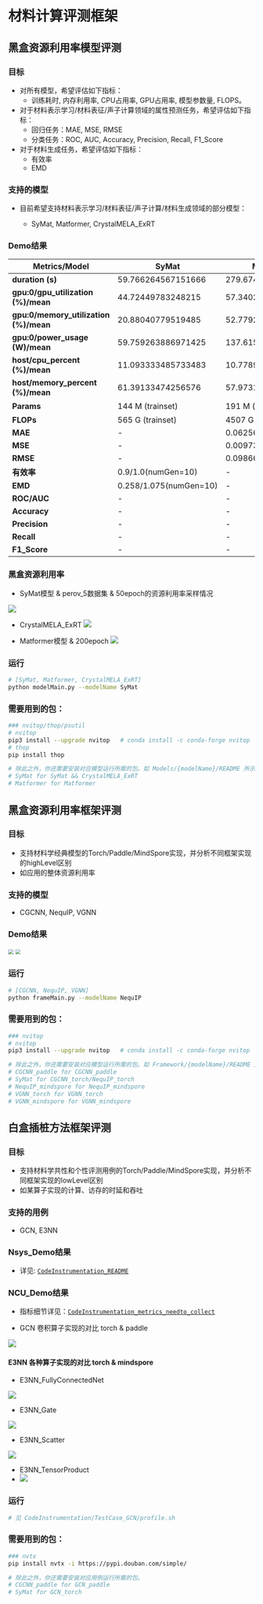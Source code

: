 # 材料计算评测框架

## 黑盒资源利用率模型评测

### 目标

- 对所有模型，希望评估如下指标：
  - 训练耗时, 内存利用率, CPU占用率, GPU占用率, 模型参数量, FLOPS。
- 对于材料表示学习/材料表征/声子计算领域的属性预测任务，希望评估如下指标：
  - 回归任务：MAE, MSE, RMSE
  - 分类任务：ROC, AUC, Accuracy, Precision, Recall, F1_Score
- 对于材料生成任务，希望评估如下指标：
  - 有效率
  - EMD

 

### 支持的模型

- 目前希望支持材料表示学习/材料表征/声子计算/材料生成领域的部分模型：

  - SyMat, Matformer, CrystalMELA_ExRT

  

### Demo结果

| Metrics/Model                         | **SyMat**                | Matformer | CrystalMELA_ExRT |
| ------------------------------------- |--------------------------| ---- | ---- |
| **duration (s)**                      | 59.766264567151666       | 279.6747203390005 | 6.047079102998396 |
| **gpu:0/gpu_utilization (%)/mean**    | 44.72449783248215        | 57.34024483103515 | 11.003273684208766 |
| **gpu:0/memory_utilization (%)/mean** | 20.88040779519485        | 52.77920022097266 | 6.495060309199788 |
| **gpu:0/power_usage (W)/mean**        | 59.759263886971425       | 137.61544282401448 | 17.624458588602128 |
| **host/cpu_percent (%)/mean**         | 11.093333485733483       | 10.778991993015806 | 60.34570476629634 |
| **host/memory_percent (%)/mean**      | 61.39133474256576        | 57.97314795422511 | 67.23119746163277 |
| **Params** | 144 M (trainset) | 191 M (trainset) | - (ExRT是传统机器学习模型) |
| **FLOPs** | 565 G (trainset) | 4507 G (trainset) | - |
| **MAE** | - | 0.0625682767954642 | - |
| **MSE** | - | 0.00973441919158266 | - |
| **RMSE** | - | 0.09866316025539959 | - |
| **有效率** | 0.9/1.0(numGen=10) | - | - |
| **EMD** | 0.258/1.075(numGen=10) | - | - |
| **ROC/AUC** | - | -                   | 0.18400880762056013/0.03733669441730265 |
| **Accuracy** | - | - | 0.918989320135452/0.802031779109143 |
| **Precision** | - | - | 0.8820606355813501/0.6898393250597135 |
| **Recall** | - | - | 0.8518414383176423/0.5316257366414497 |
| **F1_Score** | - | - | 0.86343144768573/0.6269558037116416 |

### 黑盒资源利用率

- SyMat模型 & perov_5数据集 & 50epoch的资源利用率采样情况

![](assets/SyMat_BlackBoxResource_show.png)


- CrystalMELA_ExRT
![](assets/CrystalMELA_ExRT_BlackBoxResource_show.png)


- Matformer模型 & 200epoch
![](assets/Matformer_200Epoch_BlackBoxResource_show.png)


### 运行

~~~bash
# [SyMat, Matformer, CrystalMELA_ExRT]
python modelMain.py --modelName SyMat
~~~



### 需要用到的包：

~~~bash
### nvitop/thop/psutil
# nvitop
pip3 install --upgrade nvitop   # conda install -c conda-forge nvitop
# thop
pip install thop

# 除此之外，你还需要安装对应模型运行所需的包。如 Models/{modelName}/README 所示。
# SyMat for SyMat && CrystalMELA_ExRT
# Matformer for Matformer
~~~





## 黑盒资源利用率框架评测

### 目标

- 支持材料学经典模型的Torch/Paddle/MindSpore实现，并分析不同框架实现的highLevel区别
- 如应用的整体资源利用率


### 支持的模型

- CGCNN, NequIP, VGNN



### Demo结果

<img src="assets/CGCNN_show2.png" style="zoom: 67%;" />

<img src="assets/NequIP_show2.png" style="zoom: 67%;" />

### 运行

~~~bash
# [CGCNN, NequIP, VGNN]
python frameMain.py --modelName NequIP
~~~



### 需要用到的包：

~~~bash
### nvitop
# nvitop
pip3 install --upgrade nvitop   # conda install -c conda-forge nvitop

# 除此之外，你还需要安装对应模型运行所需的包。如 Framework/{modelName}/README 所示。
# CGCNN_paddle for CGCNN_paddle
# SyMat for CGCNN_torch/NequIP_torch
# NequIP_mindspore for NequIP_mindspore
# VGNN_torch for VGNN_torch
# VGNN_mindspore for VGNN_mindspore
~~~



## 白盒插桩方法框架评测

### 目标

- 支持材料学共性和个性评测用例的Torch/Paddle/MindSpore实现，并分析不同框架实现的lowLevel区别
- 如某算子实现的计算、访存的时延和吞吐


### 支持的用例

- GCN, E3NN

### Nsys_Demo结果
- 详见: [`CodeInstrumentation_README`](./CodeInstrumentation/README.md)


### NCU_Demo结果
- 指标细节详见：[`CodeInstrumentation_metrics_needto_collect`](./CodeInstrumentation/info/metrics_needto_collect.txt)

- GCN 卷积算子实现的对比 torch & paddle
<img src="assets/GCN_convlayer_ncu_metrics_show.png" />

#### E3NN 各种算子实现的对比 torch & mindspore
- E3NN_FullyConnectedNet
<img src="assets/E3NN_FullyConnectNet_ncu_metrics_prof.png" />

- E3NN_Gate
<img src="assets/E3NN_Gate_ncu_metrics_prof.png" />

- E3NN_Scatter
<img src="assets/E3NN_Scatter_ncu_metrics_prof.png" />

- E3NN_TensorProduct
- <img src="assets/E3NN_TensorProduct_ncu_metrics_prof.png" />

### 运行
~~~bash
# 见 CodeInstrumentation/TestCase_GCN/profile.sh
~~~


### 需要用到的包：
~~~bash
### nvtx
pip install nvtx -i https://pypi.douban.com/simple/

# 除此之外，你还需要安装对应用例运行所需的包。
# CGCNN_paddle for GCN_paddle
# SyMat for GCN_torch
~~~